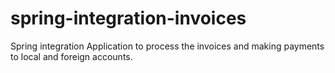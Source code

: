 # spring-integration-invoices
Spring integration Application to process the invoices and making payments to local and foreign accounts.
